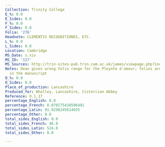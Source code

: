 ```yaml
---
Collection: Trinity College
E_%: 0.0
E_Sides: 0.0
F_%: 0.0
F_Sides: 0.0
Folia: '276'
Headnote: CLEMENTIS RECOGNITIONES, ETC.
L_%: 0.0
L_Sides: 0.0
Location: Cambridge
MS_Date: s.xiv
MS_ID: '127'
MS_Sources: http://trin-sites-pub.trin.cam.ac.uk/james/viewpage.php?index=508
Notes: Dean gives wrong folio range for the Pleynte d'amour; folios are misnumbered
  in the manuscript
O_%: 0.0
O_Sides: 0.0
Place_of_production: Lancashire
Produced_for: Whalley, Lancashire, Cistercian Abbey
Reference: O.1.17
percentage_English: 0.0
percentage_French: 8.070175438596491
percentage_Latin: 91.9298245614035
percentage_Other: 0.0
total_sides_English: 0.0
total_sides_French: 46.0
total_sides_Latin: 524.0
total_sides_Other: 0.0

---
```

